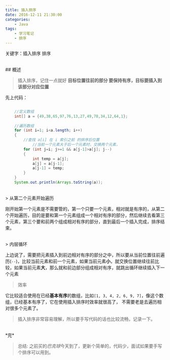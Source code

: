 ```yaml
---
title: 插入排序
date: 2016-12-11 21:30:00
categories:
	- Java
tags:
	- 学习笔记
	- 排序
---
```


关键字：插入排序 排序

<!-- more --> 

<br/>   
## 概述
<br/>

> 插入排序，记住一点就好 **目标位置往前的部分 要保持有序，目标要插入到该部分对应位置**

先上代码：

```java

	//定义数组
	int[] a = {49,38,65,97,76,13,27,49,78,34,12,64,1};
	
	//遍历数组
	for (int i=1; i<a.length; i++)
	{
		//查找 a[i] 在 i 索引之前 的排序后位置
			//当前一个元素大于后一个元素时，交换两个元素，
		for (int j=i; j>=1 && a[j-1]>a[j]; j--)
		{
			int temp = a[j];
			a[j] = a[j-1];
			a[j-1] = temp;
		}
	}
	System.out.println(Arrays.toString(a));

```

<br/>
> 从第二个元素开始遍历

刚开始第一个元素是不需要管的，第一个只要一个元素，相对就是有序的，从第二个开始遍历，目的是要和第一个元素组成一个相对有序的部分，然后继续去看第三个元素，第三个要和前两个组成相对有序的部分，直到最后一个插入完成，排序结束。

<br/>
> 内层循环

上边说了，需要把元素插入到前边相对有序的部分之中，所以要从当前位置往前遍历(`--`)，比较当前元素和前一个元素，如果当前元素**小**，就交换位置继续往前比较，如果当前元素**大**，那么就和前边部分组成相对有序，就跳出循环继续插入下一个元素

> 效率

它比较适合使用在已经**基本有序**的数组，比如`[1, 3, 4, 2, 6, 9, 7]`，像这个数组，已经基本有序了，它在使用插入排序时效率就很高了， 不需要老是去遍历相对很多个元素了。

> 插入排序非常容易理解，所以要手写代码的话也比较流畅，记录一下。

<br/>
*完*
<br/>

> 总结:
> 之前买的*巴克球*今天到了，更新个简单的，代码少，面试如果要手写个排序可以用到。